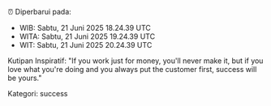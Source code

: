 ⏰ Diperbarui pada:
- WIB: Sabtu, 21 Juni 2025 18.24.39 UTC
- WITA: Sabtu, 21 Juni 2025 19.24.39 UTC
- WIT: Sabtu, 21 Juni 2025 20.24.39 UTC

Kutipan Inspiratif:
"If you work just for money, you'll never make it, but if you love what you're doing and you always put the customer first, success will be yours."


Kategori: success

